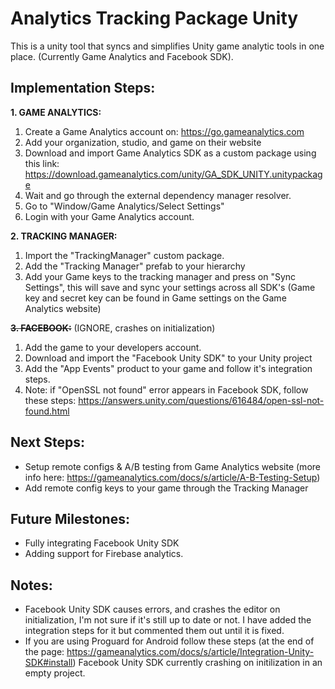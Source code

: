 # Analytics Tracking Package Unity
This is a unity tool that syncs and simplifies Unity game analytic tools in one place. (Currently Game Analytics and Facebook SDK).

## Implementation Steps:

**1. GAME ANALYTICS:**
1. Create a Game Analytics account on: https://go.gameanalytics.com
2. Add your organization, studio, and game on their website
1. Download and import Game Analytics SDK as a custom package using this link: https://download.gameanalytics.com/unity/GA_SDK_UNITY.unitypackage
1. Wait and go through the external dependency manager resolver.
1. Go to "Window/Game Analytics/Select Settings"
1. Login with your Game Analytics account.

**2. TRACKING MANAGER:**
1. Import the "TrackingManager" custom package.
2. Add the "Tracking Manager" prefab to your hierarchy
3. Add your Game keys to the tracking manager and press on "Sync Settings", this will save and sync your settings across all SDK's (Game key and secret key can be found in Game settings on the Game Analytics website)

~~**3. FACEBOOK:**~~ (IGNORE, crashes on initialization)
1. Add the game to your developers account.
2. Download and import the "Facebook Unity SDK" to your Unity project
3. Add the "App Events" product to your game and follow it's integration steps.
4. Note: if "OpenSSL not found" error appears in Facebook SDK, follow these steps: https://answers.unity.com/questions/616484/open-ssl-not-found.html

## Next Steps:
* Setup remote configs & A/B testing from Game Analytics website (more info here: https://gameanalytics.com/docs/s/article/A-B-Testing-Setup)
* Add remote config keys to your game through the Tracking Manager

## Future Milestones:
* Fully integrating Facebook Unity SDK
* Adding support for Firebase analytics.

## Notes:
* Facebook Unity SDK causes errors, and crashes the editor on initialization, I'm not sure if it's still up to date or not. I have added the integration steps for it but commented them out until it is fixed.
* If you are using Proguard for Android follow these steps (at the end of the page: https://gameanalytics.com/docs/s/article/Integration-Unity-SDK#install)
Facebook Unity SDK currently crashing on initilization in an empty project.
